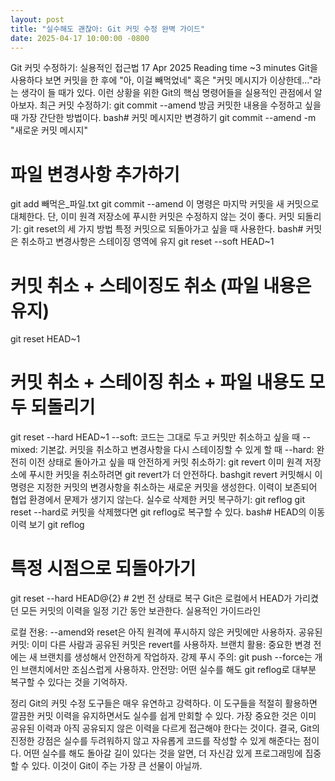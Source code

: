 ```yaml
---
layout: post
title: "실수해도 괜찮아: Git 커밋 수정 완벽 가이드"
date: 2025-04-17 10:00:00 -0800
---
```


Git 커밋 수정하기: 실용적인 접근법
17 Apr 2025
Reading time ~3 minutes
Git을 사용하다 보면 커밋을 한 후에 "아, 이걸 빼먹었네" 혹은 "커밋 메시지가 이상한데..."라는 생각이 들 때가 있다. 이런 상황을 위한 Git의 핵심 명령어들을 실용적인 관점에서 알아보자.
최근 커밋 수정하기: git commit --amend
방금 커밋한 내용을 수정하고 싶을 때 가장 간단한 방법이다.
bash# 커밋 메시지만 변경하기
git commit --amend -m "새로운 커밋 메시지"

# 파일 변경사항 추가하기
git add 빼먹은_파일.txt
git commit --amend
이 명령은 마지막 커밋을 새 커밋으로 대체한다. 단, 이미 원격 저장소에 푸시한 커밋은 수정하지 않는 것이 좋다.
커밋 되돌리기: git reset의 세 가지 방법
특정 커밋으로 되돌아가고 싶을 때 사용한다.
bash# 커밋은 취소하고 변경사항은 스테이징 영역에 유지
git reset --soft HEAD~1

# 커밋 취소 + 스테이징도 취소 (파일 내용은 유지)
git reset HEAD~1

# 커밋 취소 + 스테이징 취소 + 파일 내용도 모두 되돌리기
git reset --hard HEAD~1
--soft: 코드는 그대로 두고 커밋만 취소하고 싶을 때
--mixed: 기본값. 커밋을 취소하고 변경사항을 다시 스테이징할 수 있게 할 때
--hard: 완전히 이전 상태로 돌아가고 싶을 때
안전하게 커밋 취소하기: git revert
이미 원격 저장소에 푸시한 커밋을 취소하려면 git revert가 더 안전하다.
bashgit revert 커밋해시
이 명령은 지정한 커밋의 변경사항을 취소하는 새로운 커밋을 생성한다. 이력이 보존되어 협업 환경에서 문제가 생기지 않는다.
실수로 삭제한 커밋 복구하기: git reflog
git reset --hard로 커밋을 삭제했다면 git reflog로 복구할 수 있다.
bash# HEAD의 이동 이력 보기
git reflog

# 특정 시점으로 되돌아가기
git reset --hard HEAD@{2}  # 2번 전 상태로 복구
Git은 로컬에서 HEAD가 가리켰던 모든 커밋의 이력을 일정 기간 동안 보관한다.
실용적인 가이드라인

로컬 전용: --amend와 reset은 아직 원격에 푸시하지 않은 커밋에만 사용하자.
공유된 커밋: 이미 다른 사람과 공유된 커밋은 revert를 사용하자.
브랜치 활용: 중요한 변경 전에는 새 브랜치를 생성해서 안전하게 작업하자.
강제 푸시 주의: git push --force는 개인 브랜치에서만 조심스럽게 사용하자.
안전망: 어떤 실수를 해도 git reflog로 대부분 복구할 수 있다는 것을 기억하자.

정리
Git의 커밋 수정 도구들은 매우 유연하고 강력하다. 이 도구들을 적절히 활용하면 깔끔한 커밋 이력을 유지하면서도 실수를 쉽게 만회할 수 있다. 가장 중요한 것은 이미 공유된 이력과 아직 공유되지 않은 이력을 다르게 접근해야 한다는 것이다.
결국, Git의 진정한 강점은 실수를 두려워하지 않고 자유롭게 코드를 작성할 수 있게 해준다는 점이다. 어떤 실수를 해도 돌아갈 길이 있다는 것을 알면, 더 자신감 있게 프로그래밍에 집중할 수 있다. 이것이 Git이 주는 가장 큰 선물이 아닐까.

